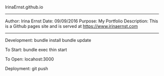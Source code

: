<h>IrinaErnst.github.io</h>
<br>
***************************************************************************************
Author: Irina Ernst
Date: 09/09/2016
Purpose: My Portfolio
Description: This is a Github pages site and is served at https://www.irinaernst.com
***************************************************************************************

Development:
bundle install
bundle update



To Start: 
bundle exec thin start

To Open:
locahost:3000


Deployment:
git push


